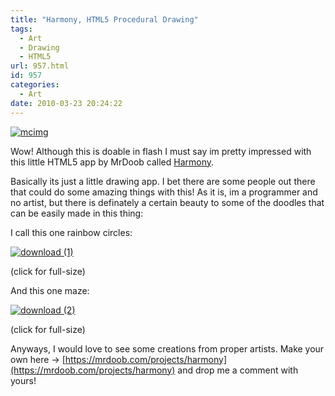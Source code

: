 ```yaml
---
title: "Harmony, HTML5 Procedural Drawing"
tags:
  - Art
  - Drawing
  - HTML5
url: 957.html
id: 957
categories:
  - Art
date: 2010-03-23 20:24:22
---
```


[![](https://mikecann.co.uk/wp-content/uploads/2010/03/mcimg.png "mcimg")](https://mikecann.co.uk/wp-content/uploads/2010/03/mcimg.png)

Wow! Although this is doable in flash I must say im pretty impressed with this little HTML5 app by MrDoob called [Harmony](https://mrdoob.com/projects/harmony).

<!-- more -->

Basically its just a little drawing app. I bet there are some people out there that could do some amazing things with this! As it is, im a programmer and no artist, but there is definately a certain beauty to some of the doodles that can be easily made in this thing:

I call this one rainbow circles:

[![](https://mikecann.co.uk/wp-content/uploads/2010/03/download-1.png "download (1)")](https://mikecann.co.uk/wp-content/uploads/2010/03/download-1.png)

(click for full-size)

And this one maze:

[![](https://mikecann.co.uk/wp-content/uploads/2010/03/download-2.png "download (2)")](https://mikecann.co.uk/wp-content/uploads/2010/03/download-2.png)

(click for full-size)

Anyways, I would love to see some creations from proper artists. Make your own here -&gt; [https://mrdoob.com/projects/harmony](https://mrdoob.com/projects/harmony) and drop me a comment with yours!

